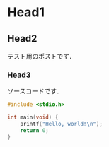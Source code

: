 # Head1

## Head2

テスト用のポストです．

### Head3

ソースコードです．

```c
#include <stdio.h>

int main(void) {
    printf("Hello, world!\n");
    return 0;
}
```

